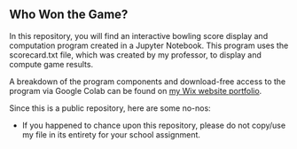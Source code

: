 ## Who Won the Game?

In this repository, you will find an interactive bowling score display and computation program created in a Jupyter Notebook. This program uses the scorecard.txt file, which was created by my professor, to display and compute game results.

A breakdown of the program components and download-free access to the program via Google Colab can be found on [my Wix website portfolio](https://kimberlytanyh.wixsite.com/portfolio).

Since this is a public repository, here are some no-nos:
- If you happened to chance upon this repository, please do not copy/use my file in its entirety for your school assignment.
